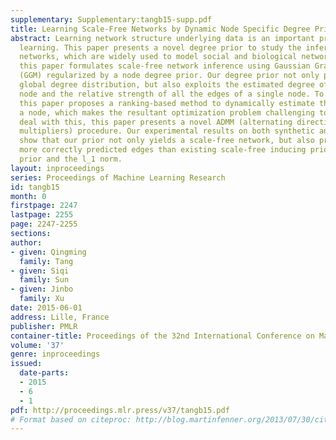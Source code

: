 ```yaml
---
supplementary: Supplementary:tangb15-supp.pdf
title: Learning Scale-Free Networks by Dynamic Node Specific Degree Prior
abstract: Learning network structure underlying data is an important problem in machine
  learning. This paper presents a novel degree prior to study the inference of scale-free
  networks, which are widely used to model social and biological networks. In particular,
  this paper formulates scale-free network inference using Gaussian Graphical model
  (GGM) regularized by a node degree prior. Our degree prior not only promotes a desirable
  global degree distribution, but also exploits the estimated degree of an individual
  node and the relative strength of all the edges of a single node. To fulfill this,
  this paper proposes a ranking-based method to dynamically estimate the degree of
  a node, which makes the resultant optimization problem challenging to solve. To
  deal with this, this paper presents a novel ADMM (alternating direction method of
  multipliers) procedure. Our experimental results on both synthetic and real data
  show that our prior not only yields a scale-free network, but also produces many
  more correctly predicted edges than existing scale-free inducing prior, hub-inducing
  prior and the l_1 norm.
layout: inproceedings
series: Proceedings of Machine Learning Research
id: tangb15
month: 0
firstpage: 2247
lastpage: 2255
page: 2247-2255
sections: 
author:
- given: Qingming
  family: Tang
- given: Siqi
  family: Sun
- given: Jinbo
  family: Xu
date: 2015-06-01
address: Lille, France
publisher: PMLR
container-title: Proceedings of the 32nd International Conference on Machine Learning
volume: '37'
genre: inproceedings
issued:
  date-parts:
  - 2015
  - 6
  - 1
pdf: http://proceedings.mlr.press/v37/tangb15.pdf
# Format based on citeproc: http://blog.martinfenner.org/2013/07/30/citeproc-yaml-for-bibliographies/
---
```


